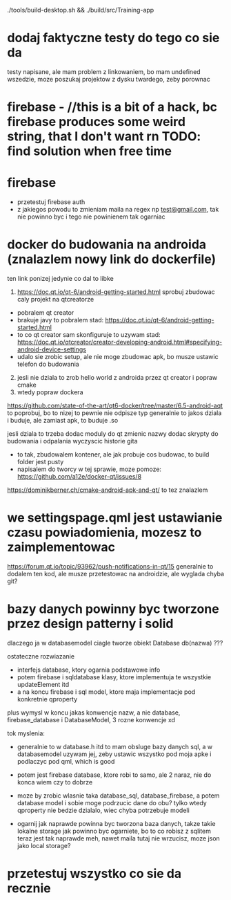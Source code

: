 
./tools/build-desktop.sh && ./build/src/Training-app




# dodaj faktyczne testy do tego co sie da
testy napisane, ale mam problem z linkowaniem, bo mam undefined wszedzie, moze poszukaj projektow z dysku twardego, zeby porownac


# firebase - //this is a bit of a hack, bc firebase produces some weird string, that I don't want rn TODO: find solution when free time



# firebase
- przetestuj firebase auth
- z jakiegos powodu to zmieniam maila na regex np test@gmail.com, tak nie powinno byc i tego nie powinienem tak ogarniac


# docker do budowania na androida (znalazlem nowy link do dockerfile)
ten link ponizej jedynie co dal to libke
1. https://doc.qt.io/qt-6/android-getting-started.html sprobuj zbudowac caly projekt na qtcreatorze
- pobralem qt creator
- brakuje javy to pobralem stad: https://doc.qt.io/qt-6/android-getting-started.html
- to co qt creator sam skonfiguruje to uzywam stad: https://doc.qt.io/qtcreator/creator-developing-android.html#specifying-android-device-settings
- udalo sie zrobic setup, ale nie moge zbudowac apk, bo musze ustawic telefon do budowania

2. jesli nie dziala to zrob hello world z androida przez qt creator i popraw cmake
3. wtedy popraw dockera


https://github.com/state-of-the-art/qt6-docker/tree/master/6.5-android-aqt to poprobuj, bo to nizej to pewnie nie odpisze typ
generalnie to jakos dziala i buduje, ale zamiast apk, to buduje .so


jesli dziala to trzeba dodac moduly do qt
zmienic nazwy
dodac skrypty do budowania i odpalania
wyczyscic historie gita



- to tak, zbudowalem kontener, ale jak probuje cos budowac, to build folder jest pusty
- napisalem do tworcy w tej sprawie, moze pomoze: https://github.com/a12e/docker-qt/issues/8


https://dominikberner.ch/cmake-android-apk-and-qt/ to tez znalazlem

# we settingspage.qml jest ustawianie czasu powiadomienia, mozesz to zaimplementowac
https://forum.qt.io/topic/93962/push-notifications-in-qt/15
generalnie to dodalem ten kod, ale musze przetestowac na androidzie, ale wyglada chyba git?

# bazy danych powinny byc tworzone przez design patterny i solid
dlaczego ja w databasemodel ciagle tworze obiekt Database db(nazwa) ???

ostateczne rozwiazanie
- interfejs database, ktory ogarnia podstawowe info
- potem firebase i sqldatabase klasy, ktore implementuja te wszystkie updateElement itd
- a na koncu firebase i sql model, ktore maja implementacje pod konkretnie qproperty

plus wymysl w koncu jakas konwencje nazw, a nie database, firebase_database i DatabaseModel, 3 rozne konwencje xd


tok myslenia:
- generalnie to w database.h itd to mam obsluge bazy danych sql, a w databasemodel uzywam jej, zeby ustawic wszystko pod moja apke i podlaczyc pod qml, which is good
- potem jest firebase database, ktore robi to samo, ale 2 naraz, nie do konca wiem czy to dobrze
- moze by zrobic wlasnie taka database_sql, database_firebase, a potem database model i sobie moge podrzucic dane do obu? tylko wtedy qproperty nie bedzie dzialalo, wiec chyba potrzebuje modeli


-  ogarnij jak naprawde powinna byc tworzona baza danych, takze takie lokalne storage jak powinno byc ogarniete, bo to co robisz z sqlitem teraz jest tak naprawde meh, nawet maila tutaj nie wrzucisz, moze json jako local storage?




# przetestuj wszystko co sie da recznie